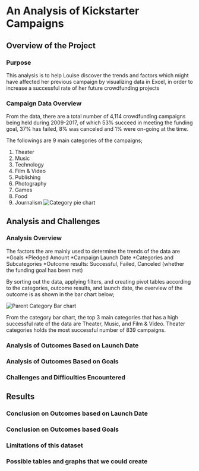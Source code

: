 # An Analysis of Kickstarter Campaigns
## Overview of the Project
### Purpose
This analysis is to help Louise discover the trends and factors which might have affected her previous campaign by visualizing data in Excel, in order to increase a successful rate of her future crowdfunding projects
### Campaign Data Overview
From the data, there are a total number of 4,114 crowdfunding campaigns being held during 2009-2017, of which 53% succeed in meeting the funding goal, 37% has failed, 8% was canceled and 1% were on-going at the time.

The followings are 9 main categories of the campaigns;
1. Theater 
2. Music 
3. Technology 
4. Film & Video 
5. Publishing
6. Photography
7. Games 
8. Food 
9. Journalism 
![Category pie chart](to-be-added)

## Analysis and Challenges

### Analysis Overview
The factors the are mainly used to determine the trends of the data are
*Goals
*Pledged Amount
*Campaign Launch Date
*Categories and Subcategories
*Outcome results: Successful, Failed, Canceled (whether the funding goal has been met)

By sorting out the data, applying filters, and creating pivot tables according to the categories, outcome results, and launch date, the overview of the outcome is as shown in the bar chart below;

![Parent Category Bar chart](to-be-added)

From the category bar chart, the top 3 main categories that has a high successful rate of the data are Theater, Music, and Film & Video. Theater categories holds the most successful number of 839 campaigns.

### Analysis of Outcomes Based on Launch Date


### Analysis of Outcomes Based on Goals

### Challenges and Difficulties Encountered


## Results
### Conclusion on Outcomes based on Launch Date

### Conclusion on Outcomes based Goals

### Limitations of this dataset

### Possible tables and graphs that we could create
